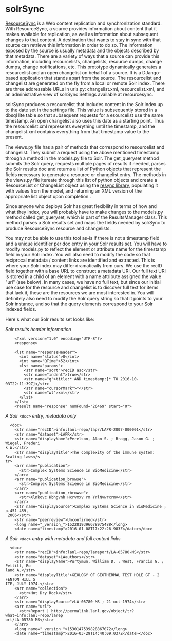 # solrSync
[ResourceSync](http://www.openarchives.org/rs/toc) is a Web content replication and synchronization standard. With ResourceSync, a source provides information about content that it makes available for replication, as well as information about subsequent changes to that content. A destination that wants to stay in sync with that source can retrieve this information in order to do so. The information exposed by the source is usually metadata and the objects described by that metadata. There are a variety of ways that a source can provide this information, including resourcelists, changelists, resource dumps, change dumps, change  notifications, etc. This prototype dynamically generates a resourcelist and an open changelist on behalf of a source. It is a DJango-based application that stands apart from the source. The resourcelist and changelist  are generated on the fly from a local or remote Solr index. There are three addressable URLs in urls.py: changelist.xml, resourcelist.xml, and an administrative view of solrSync Settings available at resourcesync. 

solrSync produces a resourcelist that includes content in the Solr index up to the date set in the settings file. This value is subsequently stored in a dbsql lite table so that subsequent requests for a esourcelist use the same timestamp. An open changelist also uses this date as a starting point. Thus the resourcelist.xml represents everything until the timestamp, and the changelist.xml contains everything from that timestamp value to the present.

The views.py file has a pair of methods that correspond to resourcelist and changelist. They submit a request using the above mentioned timestamp through a method in the models.py file to Solr. The get_queryset method submits the Solr query, requests multiple pages of results if needed, parses the Solr results doc and returns a list of Python objects that represent the fields necessary to generate a resource or changelist <loc> entry. The methods in the views.py file itereate through this list of python objects and create a ResourceList or ChangeList object using the [resync library](https://github.com/resync/resync), populating it with values from the model, and returning an XML version of the appropriate list object upon completion..


Since anyone who deploys Solr has great flexibility in terms of how and what they index, you will probably have to make changes to the models.py method called get_queryset, which is part of the ResultsManager class. This method parses a Solr results set and maps the fields needed by solrSync to produce ResourceSync resource and changelists. 

You may not be able to use this tool as-is if there is not a timestamp field and a unique identifier per doc entry in your Solr results set. You will have to modify models.py to reflect the element or attribute name for the timestamp field in your Solr index.  You will also need to modify the code so that reciprocal metadata / content links are identified and extracted. This is where your Solr index may differ dramatically from ours. We use the recID field together with a base URL to construct a metadata URI. Our full text URI is stored in a <str> child of an <arr> element with a name attribute assigned the value "url" (see below). In many cases, we have no full text, but since our initial use case for the resource and changelist is to discover full text for items that lack it, these are the resources we are most interested in. You will definitely also need to modify the Solr query string so that it points to your Solr instance, and so that the query elements correspond to your Solr indexed fields.

Here's what our Solr results set looks like:

*Solr results header information*
```
    <?xml version="1.0" encoding="UTF-8"?>
    <response>

    <lst name="responseHeader">
      <int name="status">0</int>
      <int name="QTime">52</int>
      <lst name="params">
        <str name="sort">recID asc</str>
        <str name="indent">true</str>
        <str name="q">title:* AND timestamp:[* TO 2016-10-03T22:11:39Z]</str>
        <str name="cursorMark">*</str>
        <str name="wt">xml</str>
      </lst>
    </lst>
    <result name="response" numFound="26469" start="0">
```

*A Solr `<doc>` entry, metadata only*
```
  <doc>
    <str name="recID">info:lanl-repo/lapr/LAPR-2007-000001</str>
    <str name="dataset">LAPR</str>
    <str name="displayName">Perelson, Alan S. ; Bragg, Jason G. ; Wiegel, Frederi
k W.</str>
    <str name="displayTitle">The complexity of the immune system: Scaling laws</s
tr>
    <arr name="publication">
      <str>Complex Systems Science in BioMedicine</str>
    </arr>
    <arr name="publication_browse">
      <str>Complex Systems Science in BioMedicine</str>
    </arr>
    <arr name="publication_rbrowse">
      <str>Xlnkovc Hbhgvnh Hxrvmxv rm YrlNvwrxrmv</str>
    </arr>
    <str name="displaySource">Complex Systems Science in BioMedicine ; p.451-459,
 2006</str>
    <str name="peerreview">Unconfirmed</str>
    <long name="_version_">1522819396678975488</long>
    <date name="timestamp">2016-01-08T17:22:26.983Z</date></doc>
```
*A Solr `<doc>` entry with metadata and full content links*
```
  <doc>
    <str name="recID">info:lanl-repo/lareport/LA-05780-MS</str>
    <str name="dataset">LAauthors</str>
    <str name="displayName">Purtymun, William D. ; West, Francis G. ; Pettitt, Ro
land A.</str>
    <str name="displayTitle">GEOLOGY OF GEOTHERMAL TEST HOLE GT - 2 FENTON HILL S
ITE, JULY 1974.</str>
    <arr name="collection">
      <str>Hot Dry Rock</str>
    </arr>
    <str name="displaySource">LA-05780-MS ; 21-oct-1974</str>
    <arr name="url">
      <str>Report | http://permalink.lanl.gov/object/tr?what=info:lanl-repo/larep
ort/LA-05780-MS</str>
    </arr>
    <long name="_version_">1530147539828867072</long>
    <date name="timestamp">2016-03-29T14:40:09.037Z</date></doc>
```
